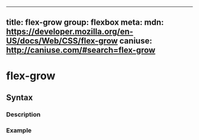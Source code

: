 
  ---
  title: flex-grow
  group: flexbox
  meta:
    mdn: https://developer.mozilla.org/en-US/docs/Web/CSS/flex-grow
    caniuse: http://caniuse.com/#search=flex-grow
  ---

  # flex-grow
  <!--- Introduction for flex-grow, keep it brief and set the overall context -->

  ## Syntax
  <!--- Introduce the various syntax for flex-grow -->

  ### Description
  <!--- For each major section of syntax, provide a description explaining its usage further -->

  ### Example
  <!--- Provide code examples for the syntax block you're currently describing -->